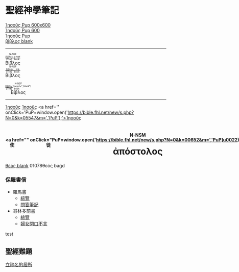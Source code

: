 # 聖經神學筆記

<a href="https://bible.fhl.net/new/s.php?N=0&k=05547&m=" onClick="PuP=window.open('https://bible.fhl.net/new/s.php?N=0&k=05547&m=','PuP','width=600,height=600')">Ἰησοῦς Pup 600x600</a><br>
<a href="https://bible.fhl.net/new/s.php?N=0&k=05547&m=" onClick="PuP=window.open('https://bible.fhl.net/new/s.php?N=0&k=05547&m=','PuP','width=600')">Ἰησοῦς Pup 600</a><br>
<a href="https://bible.fhl.net/new/s.php?N=0&k=05547&m=" onClick="PuP=window.open('https://bible.fhl.net/new/s.php?N=0&k=05547&m=','PuP')">Ἰησοῦς Pup</a><br>
<a href="https://bible.fhl.net/new/s.php?N=0&k=00976&m=" target="_blank">βίβλος blank</a>

---
<RUBY><ruby><ruby>Βίβλος<rt>[The] book</rt></ruby><rt><a href="https://bible.fhl.net/new/s.php?N=0&k=00976&m=" target="_blank">βίβλος a-href</a></rt></ruby><rt>N-NSF</rt></RUBY><br>
<RUBY><ruby><ruby>Βίβλος<rt>[The] book</rt></ruby><rt>[βίβλος link](https://bible.fhl.net/new/s.php?N=0&k=00976&m=)</rt></ruby><rt>N-NSF</rt></RUBY><br>

<RUBY><ruby><ruby>Βίβλος<rt>[The] book</rt></ruby><rt>[βίβλος](https://bible.fhl.net/new/s.php?N=0&k=00976&m=){target="_blank"}</rt></ruby><rt>N-NSF</rt></RUBY>



---

<a href="" onClick="PuP=window.open('https://bible.fhl.net/new/s.php?N=0&k=05547&m=','PuP','width=600, height=600');">Ἰησοῦς</a>
<a href="" onClick="PuP=window.open('https://bible.fhl.net/new/s.php?N=0&k=05547&m=','PuP','width=600');">Ἰησοῦς</a>
<a href='' onClick='PuP=window.open('https://bible.fhl.net/new/s.php?N=0&k=05547&m=','PuP');'>Ἰησοῦς</a>

<RUBY><ruby><ruby>ἀπόστολος<rt>使徒</rt></ruby><rt>
<a href="" onClick="PuP=window.open('https://bible.fhl.net/new/s.php?N=0&k=00652&m=','PuP]u0022);'>ἀπόστολος</a></rt></ruby><rt>N-NSM</rt></RUBY>
=======

<a href="https://bible.fhl.net/new/s.php?N=0&k=01078&m=" target="_blank">θεός blank</a>
01078θεός bagd</a>

### 保羅書信
- 羅馬書
	- [綜覽](45-Rom/Rom-Notes.md)
	- [問答筆記](45-Rom/Rom-QA.md)
- 哥林多前書
	- [綜覽](46-1Co/1Co-QA.md)
	- [婦女閉口不言](46-1Co/1Co-QA#1Co%2014.md)

test


## 聖經難題
[立祂名的居所](%E7%AB%8B%E7%A5%82%E5%90%8D%E7%9A%84%E5%B1%85%E6%89%80.md)



